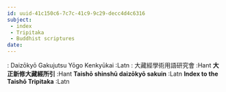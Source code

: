 ```yaml
---
id: uuid-41c150c6-7c7c-41c9-9c29-decc4d4c6316
subject: 
 - index
 - Tripitaka
 - Buddhist scriptures
date: 
---
```


: Daizōkyō Gakujutsu Yōgo Kenkyūkai :Latn
: 大藏經學術用語研究會 :Hant
**大正新修大藏經所引** :Hant
**Taishō shinshū daizōkyō sakuin** :Latn
**Index to the Taishō Tripitaka** :Latn